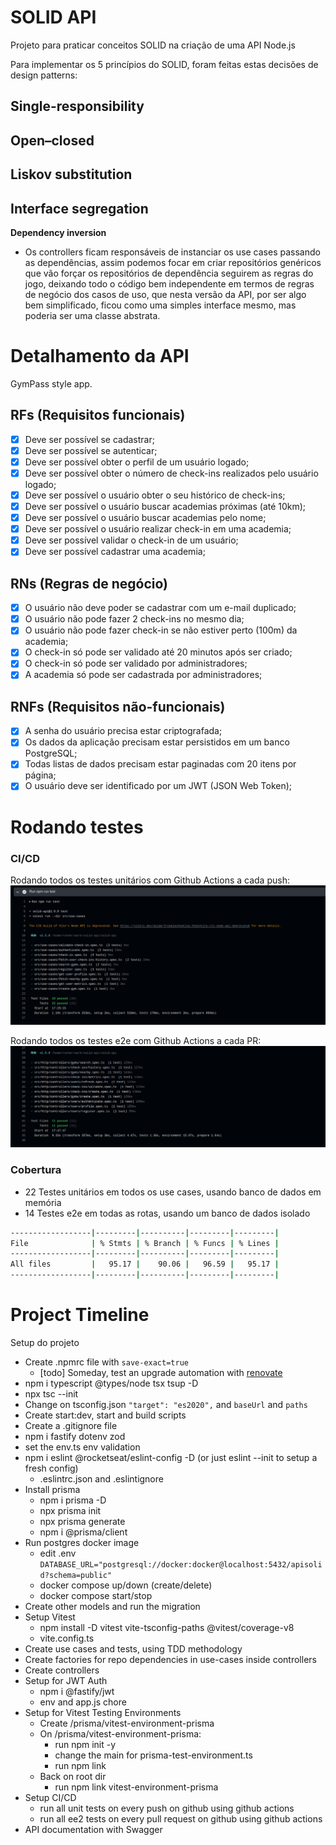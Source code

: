 # SOLID API

Projeto para praticar conceitos SOLID na criação de uma API Node.js

Para implementar os 5 princípios do SOLID, foram feitas estas decisões de design patterns:

**Single-responsibility**
- 
**Open–closed**
- 
**Liskov substitution**
- 
**Interface segregation**
- 
**Dependency inversion**
- Os controllers ficam responsáveis de instanciar os use cases passando as dependências, assim podemos focar em criar repositórios genéricos que vão forçar os repositórios de dependência seguirem as regras do jogo, deixando todo o código bem independente em termos de regras de negócio dos casos de uso, que nesta versão da API, por ser algo bem simplificado, ficou como uma simples interface mesmo, mas poderia ser uma classe abstrata.


# Detalhamento da API

GymPass style app.

## RFs (Requisitos funcionais)

- [x] Deve ser possível se cadastrar;
- [x] Deve ser possível se autenticar;
- [x] Deve ser possível obter o perfil de um usuário logado;
- [x] Deve ser possível obter o número de check-ins realizados pelo usuário logado;
- [x] Deve ser possível o usuário obter o seu histórico de check-ins;
- [x] Deve ser possível o usuário buscar academias próximas (até 10km);
- [x] Deve ser possível o usuário buscar academias pelo nome;
- [x] Deve ser possível o usuário realizar check-in em uma academia;
- [x] Deve ser possível validar o check-in de um usuário;
- [x] Deve ser possível cadastrar uma academia;

## RNs (Regras de negócio)

- [x] O usuário não deve poder se cadastrar com um e-mail duplicado;
- [x] O usuário não pode fazer 2 check-ins no mesmo dia;
- [x] O usuário não pode fazer check-in se não estiver perto (100m) da academia;
- [x] O check-in só pode ser validado até 20 minutos após ser criado;
- [x] O check-in só pode ser validado por administradores;
- [x] A academia só pode ser cadastrada por administradores;

## RNFs (Requisitos não-funcionais)

- [x] A senha do usuário precisa estar criptografada;
- [x] Os dados da aplicação precisam estar persistidos em um banco PostgreSQL;
- [x] Todas listas de dados precisam estar paginadas com 20 itens por página;
- [x] O usuário deve ser identificado por um JWT (JSON Web Token);

# Rodando testes

### CI/CD

Rodando todos os testes unitários com Github Actions a cada push:
![unit-tests](./docs/images/unit-tests.png)

Rodando todos os testes e2e com Github Actions a cada PR:
![unit-tests](./docs/images/e2e-tests.png)

### Cobertura

- 22 Testes unitários em todos os use cases, usando banco de dados em memória
- 14 Testes e2e em todas as rotas, usando um banco de dados isolado

```sh
------------------|---------|----------|---------|---------|
File              | % Stmts | % Branch | % Funcs | % Lines |
------------------|---------|----------|---------|---------|
All files         |   95.17 |    90.06 |   96.59 |   95.17 | 
------------------|---------|----------|---------|---------|
```



# Project Timeline

Setup do projeto
- Create .npmrc file with `save-exact=true` 
  - [todo] Someday, test an upgrade automation with [renovate](https://github.com/renovatebot/renovate)
- npm i typescript @types/node tsx tsup -D
- npx tsc --init
- Change on tsconfig.json `"target": "es2020",` and `baseUrl` and `paths`
- Create start:dev, start and build scripts
- Create a .gitignore file
- npm i fastify dotenv zod
- set the env.ts env validation
- npm i eslint @rocketseat/eslint-config -D (or just eslint --init to setup a fresh config)
  - .eslintrc.json and .eslintignore
- Install prisma
  - npm i prisma -D
  - npx prisma init
  - npx prisma generate
  - npm i @prisma/client
- Run postgres docker image
  - edit .env `DATABASE_URL="postgresql://docker:docker@localhost:5432/apisolid?schema=public"`
  - docker compose up/down (create/delete)
  - docker compose start/stop
- Create other models and run the migration
- Setup Vitest
  - npm install -D vitest vite-tsconfig-paths @vitest/coverage-v8
  - vite.config.ts
- Create use cases and tests, using TDD methodology
- Create factories for repo dependencies in use-cases inside controllers
- Create controllers
- Setup for JWT Auth
  - npm i @fastify/jwt
  - env and app.js chore
- Setup for Vitest Testing Environments
  - Create /prisma/vitest-environment-prisma
  - On /prisma/vitest-environment-prisma:
    - run npm init -y
    - change the main for prisma-test-environment.ts
    - run npm link
  - Back on root dir
    - run npm link vitest-environment-prisma
- Setup CI/CD
  - run all unit tests on every push on github using github actions
  - run all ee2 tests on every pull request on github using github actions
- API documentation with Swagger
